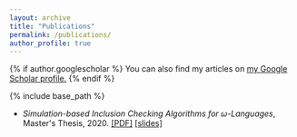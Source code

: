 ```yaml
---
layout: archive
title: "Publications"
permalink: /publications/
author_profile: true
---
```


{% if author.googlescholar %}
  You can also find my articles on <u><a href="{{author.googlescholar}}">my Google Scholar profile</a>.</u>
{% endif %}

{% include base_path %}

<!-- {% for post in site.publications reversed %}
  {% include archive-single.html %}
{% endfor %} -->

* *Simulation-based Inclusion Checking Algorithms for ω-Languages*, Master's Thesis, 2020.
[[PDF]](https://parof.github.io/files/Parolini_MThesis.pdf) [[slides]](https://parof.github.io/files/Parolini_MThesis_slides.pdf)
